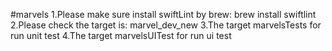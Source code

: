 #marvels
1.Please make sure install swiftLint by brew: brew install swiftlint
2.Please check the target is: marvel_dev_new 
3.The target marvelsTests for run unit test
4.The target marvelsUITest for run ui test
